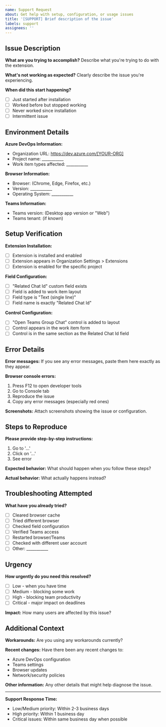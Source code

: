 ```yaml
---
name: Support Request
about: Get help with setup, configuration, or usage issues
title: '[SUPPORT] Brief description of the issue'
labels: support
assignees: ''
---
```


## Issue Description

**What are you trying to accomplish?**
Describe what you're trying to do with the extension.

**What's not working as expected?**
Clearly describe the issue you're experiencing.

**When did this start happening?**

- [ ] Just started after installation
- [ ] Worked before but stopped working
- [ ] Never worked since installation
- [ ] Intermittent issue

## Environment Details

**Azure DevOps Information:**

- Organization URL: <https://dev.azure.com/[YOUR-ORG]>
- Project name: ___________
- Work item types affected: ___________

**Browser Information:**

- Browser: (Chrome, Edge, Firefox, etc.)
- Version: ___________
- Operating System: ___________

**Teams Information:**

- Teams version: (Desktop app version or "Web")
- Teams tenant: (if known)

## Setup Verification

**Extension Installation:**

- [ ] Extension is installed and enabled
- [ ] Extension appears in Organization Settings > Extensions
- [ ] Extension is enabled for the specific project

**Field Configuration:**

- [ ] "Related Chat Id" custom field exists
- [ ] Field is added to work item layout
- [ ] Field type is "Text (single line)"
- [ ] Field name is exactly "Related Chat Id"

**Control Configuration:**

- [ ] "Open Teams Group Chat" control is added to layout
- [ ] Control appears in the work item form
- [ ] Control is in the same section as the Related Chat Id field

## Error Details

**Error messages:**
If you see any error messages, paste them here exactly as they appear.

**Browser console errors:**

1. Press F12 to open developer tools
2. Go to Console tab
3. Reproduce the issue
4. Copy any error messages (especially red ones)

**Screenshots:**
Attach screenshots showing the issue or configuration.

## Steps to Reproduce

**Please provide step-by-step instructions:**

1. Go to '...'
2. Click on '...'
3. See error

**Expected behavior:**
What should happen when you follow these steps?

**Actual behavior:**
What actually happens instead?

## Troubleshooting Attempted

**What have you already tried?**

- [ ] Cleared browser cache
- [ ] Tried different browser
- [ ] Checked field configuration
- [ ] Verified Teams access
- [ ] Restarted browser/Teams
- [ ] Checked with different user account
- [ ] Other: ___________

## Urgency

**How urgently do you need this resolved?**

- [ ] Low - when you have time
- [ ] Medium - blocking some work
- [ ] High - blocking team productivity
- [ ] Critical - major impact on deadlines

**Impact:**
How many users are affected by this issue?

## Additional Context

**Workarounds:**
Are you using any workarounds currently?

**Recent changes:**
Have there been any recent changes to:

- Azure DevOps configuration
- Teams settings
- Browser updates
- Network/security policies

**Other information:**
Any other details that might help diagnose the issue.

---

**Support Response Time:**

- Low/Medium priority: Within 2-3 business days
- High priority: Within 1 business day  
- Critical issues: Within same business day when possible

